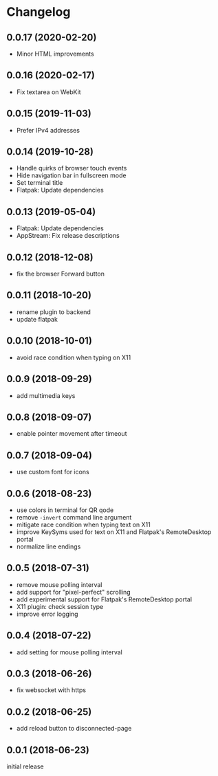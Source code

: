# Changelog

## 0.0.17 (2020-02-20)

  * Minor HTML improvements

## 0.0.16 (2020-02-17)

  * Fix textarea on WebKit

## 0.0.15 (2019-11-03)

  * Prefer IPv4 addresses

## 0.0.14 (2019-10-28)

  * Handle quirks of browser touch events
  * Hide navigation bar in fullscreen mode
  * Set terminal title
  * Flatpak: Update dependencies

## 0.0.13 (2019-05-04)

  * Flatpak: Update dependencies
  * AppStream: Fix release descriptions

## 0.0.12 (2018-12-08)

  * fix the browser Forward button

## 0.0.11 (2018-10-20)

  * rename plugin to backend
  * update flatpak

## 0.0.10 (2018-10-01)

  * avoid race condition when typing on X11

## 0.0.9 (2018-09-29)

  * add multimedia keys

## 0.0.8 (2018-09-07)

  * enable pointer movement after timeout

## 0.0.7 (2018-09-04)

  * use custom font for icons

## 0.0.6 (2018-08-23)

  * use colors in terminal for QR qode
  * remove ``-invert`` command line argument
  * mitigate race condition when typing text on X11
  * improve KeySyms used for text on X11 and Flatpak's RemoteDesktop portal
  * normalize line endings

## 0.0.5 (2018-07-31)

  * remove mouse polling interval
  * add support for "pixel-perfect" scrolling
  * add experimental support for Flatpak's RemoteDesktop portal
  * X11 plugin: check session type
  * improve error logging

## 0.0.4 (2018-07-22)

  * add setting for mouse polling interval

## 0.0.3 (2018-06-26)

  * fix websocket with https

## 0.0.2 (2018-06-25)

  * add reload button to disconnected-page

## 0.0.1 (2018-06-23)

initial release
